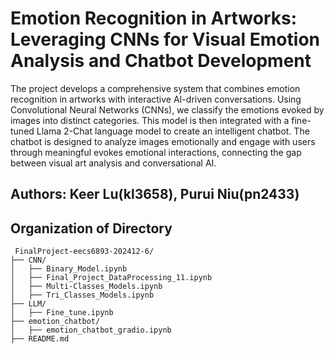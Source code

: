 # Emotion Recognition in Artworks: Leveraging CNNs for Visual Emotion Analysis and Chatbot Development
The project develops a comprehensive system that combines emotion recognition in artworks with interactive AI-driven conversations. Using Convolutional Neural Networks (CNNs), we classify the emotions evoked by images into distinct categories. This model is then integrated with a fine-tuned Llama 2-Chat language model to create an intelligent chatbot. The chatbot is designed to analyze images emotionally and engage with users through meaningful evokes emotional interactions, connecting the gap between visual art analysis and conversational AI.

Authors: Keer Lu(kl3658), Purui Niu(pn2433)
---

## Organization of Directory

```
 FinalProject-eecs6893-202412-6/
├── CNN/
│   ├── Binary_Model.ipynb
│   ├── Final_Project_DataProcessing_11.ipynb
│   ├── Multi-Classes_Models.ipynb
│   ├── Tri_Classes_Models.ipynb
├── LLM/
│   ├── Fine_tune.ipynb
├── emotion_chatbot/
│   ├── emotion_chatbot_gradio.ipynb
├── README.md

```
